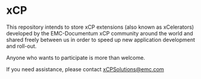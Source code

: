 xCP
===

This repository intends to store xCP extensions (also known as xCelerators) developed by the EMC-Documentum xCP community around the world and shared freely between us in order to speed up new application development and roll-out.

Anyone who wants to participate is more than welcome.

If you need assistance, please contact xCPSolutions@emc.com  




